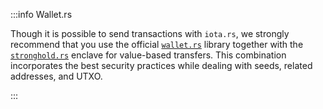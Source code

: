 :::info Wallet.rs

Though it is possible to send transactions with `iota.rs`, we strongly recommend that you use the official
[`wallet.rs`](https://wiki.iota.org/shimmer/wallet.rs/welcome) library together with the
[`stronghold.rs`](https://wiki.iota.org/stronghold.rs/welcome) enclave for value-based transfers. This combination
incorporates the best security practices while dealing with seeds, related addresses, and UTXO.

:::
